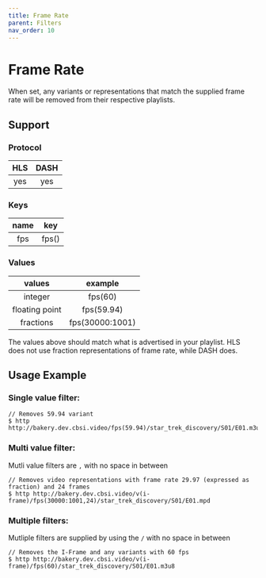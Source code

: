 ```yaml
---
title: Frame Rate
parent: Filters
nav_order: 10
---
```


# Frame Rate
When set, any variants or representations that match the supplied frame rate will be removed from their respective playlists. 

## Support

### Protocol

HLS | DASH |
:--:|:----:|
yes | yes  |

### Keys

| name   | key   |
|:-------:|:----:|
| fps    | fps() |

### Values

| values         | example         |
|:--------------:|:---------------:|
| integer        | fps(60)         |
| floating point  | fps(59.94)      |
| fractions      | fps(30000:1001) |

The values above should match what is advertised in your playlist. HLS does not use fraction representations of frame rate, while DASH does. 

## Usage Example 
### Single value filter:

    // Removes 59.94 variant
    $ http http://bakery.dev.cbsi.video/fps(59.94)/star_trek_discovery/S01/E01.m3u8

### Multi value filter:
Mutli value filters are `,` with no space in between

    // Removes video representations with frame rate 29.97 (expressed as fraction) and 24 frames
    $ http http://bakery.dev.cbsi.video/v(i-frame)/fps(30000:1001,24)/star_trek_discovery/S01/E01.mpd

### Multiple filters:
Mutliple filters are supplied by using the `/` with no space in between

    // Removes the I-Frame and any variants with 60 fps
    $ http http://bakery.dev.cbsi.video/v(i-frame)/fps(60)/star_trek_discovery/S01/E01.m3u8
